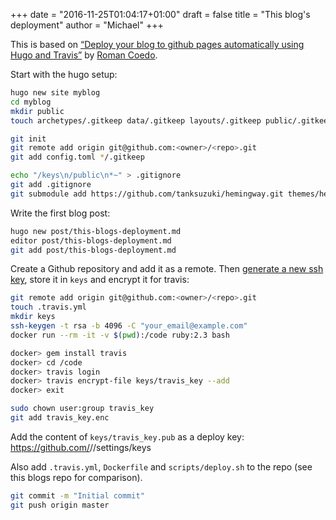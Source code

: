 +++
date = "2016-11-25T01:04:17+01:00"
draft = false
title = "This blog's deployment"
author = "Michael"
+++

This is based on
[“Deploy your blog to github pages automatically using Hugo and Travis”](http://rcoedo.com/post/hugo-static-site-generator/)
by [Roman Coedo](https://github.com/rcoedo).

Start with the hugo setup:
```bash
hugo new site myblog
cd myblog
mkdir public
touch archetypes/.gitkeep data/.gitkeep layouts/.gitkeep public/.gitkeep static/.gitkeep

git init
git remote add origin git@github.com:<owner>/<repo>.git
git add config.toml */.gitkeep

echo "/keys\n/public\n*~" > .gitignore
git add .gitignore
git submodule add https://github.com/tanksuzuki/hemingway.git themes/hemingway
```

Write the first blog post:
```bash
hugo new post/this-blogs-deployment.md
editor post/this-blogs-deployment.md
git add post/this-blogs-deployment.md
```

Create a Github repository and add it as a remote.  Then
[generate a new ssh key](https://help.github.com/articles/generating-ssh-keys/),
store it in `keys` and encrypt it for travis:
```bash
git remote add origin git@github.com:<owner>/<repo>.git
touch .travis.yml
mkdir keys
ssh-keygen -t rsa -b 4096 -C "your_email@example.com"
docker run --rm -it -v $(pwd):/code ruby:2.3 bash

docker> gem install travis
docker> cd /code
docker> travis login
docker> travis encrypt-file keys/travis_key --add
docker> exit

sudo chown user:group travis_key
git add travis_key.enc
```

Add the content of `keys/travis_key.pub` as a deploy key: https://github.com/<owner>/<repo>/settings/keys

Also add `.travis.yml`, `Dockerfile` and `scripts/deploy.sh` to the repo (see
this blogs repo for comparison).

```bash
git commit -m "Initial commit"
git push origin master
```
